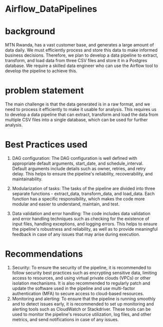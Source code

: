 # Airflow_DataPipelines

# background
MTN Rwanda, has a vast customer base, and  generates a large amount of data daily. We must efficiently process and store this data to make informed
business decisions. Therefore, we plan to develop a data pipeline to extract, transform, and load data from three CSV files and store it in a Postgres database. We require a skilled data engineer who can use the Airflow tool to develop the pipeline to achieve this.

# problem statement
The main challenge is that the data generated is in a raw format, and we need to process it
efficiently to make it usable for analysis. This requires us to develop a data pipeline that can extract, transform and load the data from multiple CSV files into a single database, which can be used for further analysis.

# Best Practices used

1. DAG configuration: The DAG configuration is well defined with appropriate default arguments, start_date, and schedule_interval. Default arguments include details such as owner, retries, and retry delay. This helps to ensure the pipeline's reliability, recoverability, and maintainability.

2. Modularization of tasks: The tasks of the pipeline are divided into three separate functions - extract_data, transform_data, and load_data. Each function has a specific responsibility, which makes the code more modular and easier to understand, maintain, and test.

3. Data validation and error handling: The code includes data validation and error handling techniques such as checking for the existence of input files, handling exceptions, and logging errors. This helps to ensure the pipeline's robustness and reliability, as well as to provide meaningful feedback in case of any issues that may arise during execution.



# Recommendations
1. Security: To ensure the security of the pipeline, it is recommended to follow security best practices such as encrypting sensitive data, limiting access to resources, and using virtual private clouds (VPCs) or other isolation mechanisms. It is also recommended to regularly patch and update the software used in the pipeline and use multi-factor authentication (MFA) to secure access to cloud-based resources.
2. Monitoring and alerting: To ensure that the pipeline is running smoothly and to detect issues early, it is recommended to set up monitoring and alerting tools such as CloudWatch or Stackdriver. These tools can be used to monitor the pipeline's resource utilization, log files, and other metrics, and send notifications in case of any issues.



